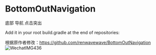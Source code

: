 # BottomOutNavigation
底部 导航 点击突出

Add it in your root build.gradle at the end of repositories:


根据原作者修改：https://github.com/renwavewave/BottomOutNavigation
![WechatIMG436](https://user-images.githubusercontent.com/24221251/168992048-3bb3bc3d-ac69-4103-a07c-7a52c4057324.jpeg)
